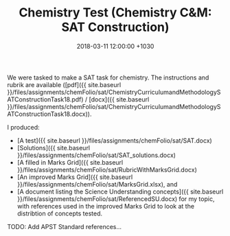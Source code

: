 ﻿---
layout: post
title:  "Chemistry Test (Chemistry C&M: SAT Construction)"
date:   2018-03-11 12:00:00 +1030
categories: MTeach chemCM
---

We were tasked to make a SAT task for chemistry. The instructions and rubrik are available ([pdf]({{ site.baseurl }}/files/assignments/chemFolio/sat/ChemistryCurriculumandMethodologySATConstructionTask18.pdf) / [docx]({{ site.baseurl }}/files/assignments/chemFolio/sat/ChemistryCurriculumandMethodologySATConstructionTask18.docx)). 

I produced:
- [A test]({{ site.baseurl }}/files/assignments/chemFolio/sat/SAT.docx)
- [Solutions]({{ site.baseurl }}/files/assignments/chemFolio/sat/SAT_solutions.docx)
- [A filled in Marks Grid]({{ site.baseurl }}/files/assignments/chemFolio/sat/RubricWithMarksGrid.docx)
- [An improved Marks Grid]({{ site.baseurl }}/files/assignments/chemFolio/sat/MarksGrid.xlsx), and 
- [A document listing the Science Understanding concepts]({{ site.baseurl }}/files/assignments/chemFolio/sat/ReferencedSU.docx) for my topic, with references used in the improved Marks Grid to look at the distribtion of concepts tested.

TODO: Add APST Standard references...